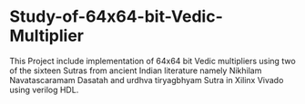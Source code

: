 # Study-of-64x64-bit-Vedic-Multiplier
This Project include implementation of 64x64 bit Vedic multipliers using two of the sixteen Sutras from ancient Indian literature namely Nikhilam Navatascaramam Dasatah and urdhva tiryagbhyam Sutra in Xilinx Vivado using verilog HDL.
